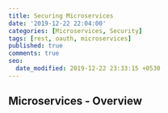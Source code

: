 ```yaml
---
title: Securing Microservices
date: '2019-12-22 22:04:00'
categories: [Microservices, Security]
tags: [rest, oauth, microservices]
published: true
comments: true
seo:
  date_modified: 2019-12-22 23:33:15 +0530
---
```


## Microservices - Overview